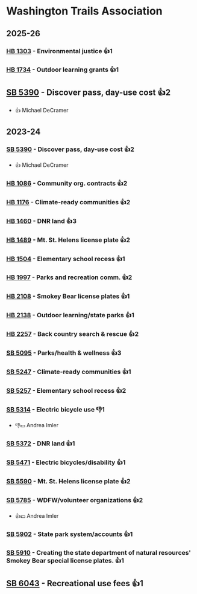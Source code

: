 # Washington Trails Association
## 2025-26

### [HB 1303](/bill/2025-26/hb/1303/) - Environmental justice 👍1  

### [HB 1734](/bill/2025-26/hb/1734/) - Outdoor learning grants 👍1  

## [SB 5390](/bill/2025-26/sb/5390/) - Discover pass, day-use cost 👍2  
* 👍 Michael DeCramer

## 2023-24

### [SB 5390](/bill/2023-24/sb/5390/) - Discover pass, day-use cost 👍2  
* 👍 Michael DeCramer

### [HB 1086](/bill/2023-24/hb/1086/) - Community org. contracts 👍2  

### [HB 1176](/bill/2023-24/hb/1176/) - Climate-ready communities 👍2  

### [HB 1460](/bill/2023-24/hb/1460/) - DNR land 👍3  

### [HB 1489](/bill/2023-24/hb/1489/) - Mt. St. Helens license plate 👍2  

### [HB 1504](/bill/2023-24/hb/1504/) - Elementary school recess 👍1  

### [HB 1997](/bill/2023-24/hb/1997/) - Parks and recreation comm. 👍2  

### [HB 2108](/bill/2023-24/hb/2108/) - Smokey Bear license plates 👍1  

### [HB 2138](/bill/2023-24/hb/2138/) - Outdoor learning/state parks 👍1  

### [HB 2257](/bill/2023-24/hb/2257/) - Back country search & rescue 👍2  

### [SB 5095](/bill/2023-24/sb/5095/) - Parks/health & wellness 👍3  

### [SB 5247](/bill/2023-24/sb/5247/) - Climate-ready communities 👍1  

### [SB 5257](/bill/2023-24/sb/5257/) - Elementary school recess 👍2  

### [SB 5314](/bill/2023-24/sb/5314/) - Electric bicycle use  👎1 
* 👎💵 Andrea Imler

### [SB 5372](/bill/2023-24/sb/5372/) - DNR land 👍1  

### [SB 5471](/bill/2023-24/sb/5471/) - Electric bicycles/disability 👍1  

### [SB 5590](/bill/2023-24/sb/5590/) - Mt. St. Helens license plate 👍2  

### [SB 5785](/bill/2023-24/sb/5785/) - WDFW/volunteer organizations 👍2  
* 👍💵 Andrea Imler

### [SB 5902](/bill/2023-24/sb/5902/) - State park system/accounts 👍1  

### [SB 5910](/bill/2023-24/sb/5910/) - Creating the state department of natural resources' Smokey Bear special license plates. 👍1  

## [SB 6043](/bill/2023-24/sb/6043/) - Recreational use fees 👍1  
